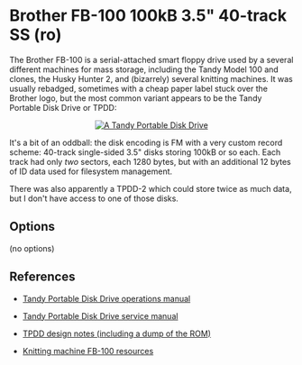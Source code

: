 <!-- This file is automatically generated. Do not edit. -->
# Brother FB-100 100kB 3.5" 40-track SS (ro)

The Brother FB-100 is a serial-attached smart floppy drive used by a several
different machines for mass storage, including the Tandy Model 100 and
clones, the Husky Hunter 2, and (bizarrely) several knitting machines. It was
usually rebadged, sometimes with a cheap paper label stuck over the Brother
logo, but the most common variant appears to be the Tandy Portable Disk Drive
or TPDD:

<div style="text-align: center">
<a href="http://www.old-computers.com/museum/computer.asp?c=233&st=1"> <img src="tpdd.jpg" alt="A Tandy Portable Disk Drive"/></a>
</div>

It's a bit of an oddball: the disk encoding is FM with a very custom record
scheme: 40-track single-sided 3.5" disks storing 100kB or so each. Each track
had only _two_ sectors, each 1280 bytes, but with an additional 12 bytes of
ID data used for filesystem management.

There was also apparently a TPDD-2 which could store twice as much data, but
I don't have access to one of those disks.

## Options

(no options)

## References

  - [Tandy Portable Disk Drive operations
	manual](http://www.classiccmp.org/cini/pdf/Tandy/Portable%20Disk%20Drive%20Operation%20Manual.pdf)

  - [Tandy Portable Disk Drive service
	manual](https://archive.org/details/TandyPortableDiskDriveSoftwareManual26-3808s)

  - [TPDD design notes (including a dump of the
	ROM)](http://bitchin100.com/wiki/index.php?title=TPDD_Design_Notes)

  - [Knitting machine FB-100
	resources](http://www.k2g2.org/wiki:brother_fb-100)

